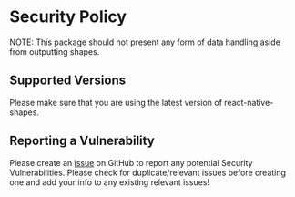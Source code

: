 # Security Policy

NOTE: This package should not present any form of data handling aside from outputting shapes.

## Supported Versions

Please make sure that you are using the latest version of react-native-shapes.

## Reporting a Vulnerability

Please create an [issue](https://github.com/tek256/react-native-shapes/issues) on GitHub to report any potential Security Vulnerabilities. Please check for duplicate/relevant issues before creating one and add your info to any existing relevant issues! 

